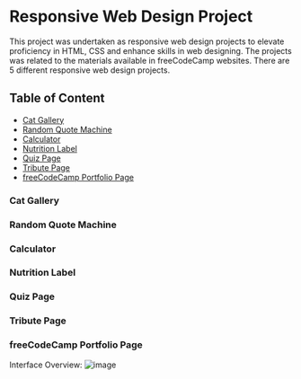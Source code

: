 # Responsive Web Design Project

This project was undertaken as responsive web design projects to elevate proficiency in HTML, CSS and enhance skills in web designing. The projects was related to the materials available in freeCodeCamp websites. There are 5 different responsive web design projects.


## Table of Content
- [Cat Gallery](#Cat-Gallery)
- [Random Quote Machine](#Random-Quote-Machine)
- [Calculator](#Calculator)
- [Nutrition Label](#Nutrition-Label)
- [Quiz Page](#Quiz-Page)
- [Tribute Page](#Tribute-Page)
- [freeCodeCamp Portfolio Page](#freeCodeCamp-Portfolio-Page)


### Cat Gallery


### Random Quote Machine

### Calculator

### Nutrition Label

### Quiz Page

### Tribute Page

### freeCodeCamp Portfolio Page


Interface Overview:
![image](https://github.com/user-attachments/assets/1025fe42-0972-4335-ae46-b3694b00b36c)
